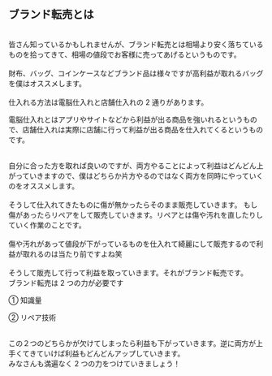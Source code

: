 <h2 class="text-2xl">ブランド転売とは</h2>

<br/>
皆さん知っているかもしれませんが、ブランド転売とは相場より安く落ちているものを拾ってきて、相場の値段でお客様に売ってあげるというものです。

<br/>
<br/>
財布、バッグ、コインケースなどブランド品は様々ですが高利益が取れるバッグを僕はオススメします。

<br/>
<br/>
仕入れる方法は電脳仕入れと店舗仕入れの 2 通りがあります。

電脳仕入れとはアプリやサイトなどから利益が出る商品を強いれるというもので、店舗仕入れは実際に店舗に行って利益が出る商品を仕入れてくるというものです。

<br/>
自分に合った方を取れば良いのですが、両方やることによって利益はどんどん上がっていきますので、僕はどちらか片方やるのではなく両方を同時にやっていくのをオススメします。

<br/>
<br/>
そうして仕入れてきたものに傷が無かったらそのまま販売していきます。
もし傷があったらリペアをして販売していきます。リペアとは傷や汚れを直したりしていく作業のことです。

<br/>
<br/>
傷や汚れがあって値段が下がっているものを仕入れて綺麗にして販売するので利益が取れるのは当たり前ですよね笑

<br/>
<br/>
そうして販売して行って利益を取っていきます。それがブランド転売です。

<br/>
ブランド転売は 2 つの力が必要です

① 知識量

② リペア技術

<br/>
この２つのどちらかが欠けてしまったら利益も下がっていきます。逆に両方が上手くてきていけば利益もどんどんアップしていきます。

<br/>
みなさんも満遍なく 2 つの力をつけていきましょう！
